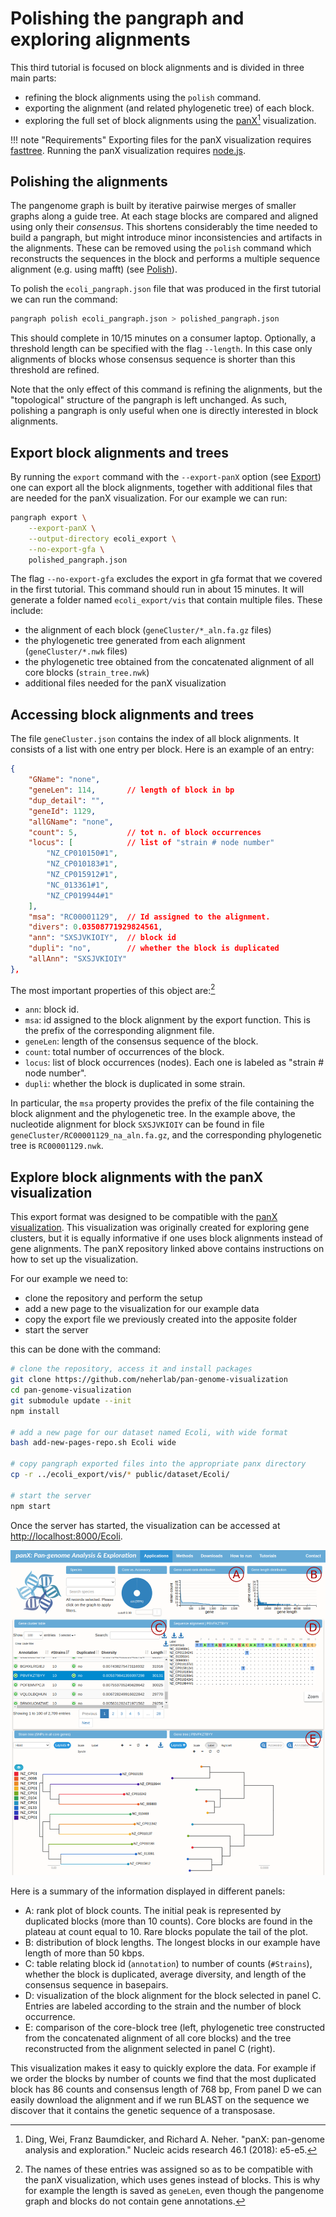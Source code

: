 # Polishing the pangraph and exploring alignments

This third tutorial is focused on block alignments and is divided in three main parts:
- refining the block alignments using the `polish` command.
- exporting the alignment (and related phylogenetic tree) of each block.
- exploring the full set of block alignments using the [panX](https://pangenome.org/)[^1] visualization.

[^1]: Ding, Wei, Franz Baumdicker, and Richard A. Neher. "panX: pan-genome analysis and exploration." Nucleic acids research 46.1 (2018): e5-e5.

!!! note "Requirements"
    Exporting files for the panX visualization requires [fasttree](http://www.microbesonline.org/fasttree). Running the panX visualization requires [node.js](https://nodejs.org/en/).

## Polishing the alignments

The pangenome graph is built by iterative pairwise merges of smaller graphs along a guide tree. At each stage blocks are compared and aligned using only their _consensus_. This shortens considerably the time needed to build a pangraph, but might introduce minor inconsistencies and artifacts in the alignments. These can be removed using the `polish` command which reconstructs the sequences in the block and performs a multiple sequence alignment (e.g. using mafft) (see [Polish](@ref)).

To polish the `ecoli_pangraph.json` file that was produced in the first tutorial we can run the command:

```bash
pangraph polish ecoli_pangraph.json > polished_pangraph.json
```

This should complete in 10/15 minutes on a consumer laptop. Optionally, a threshold length can be specified with the flag `--length`. In this case only alignments of blocks whose consensus sequence is shorter than this threshold are refined.

Note that the only effect of this command is refining the alignments, but the "topological" structure of the pangraph is left unchanged. As such, polishing a pangraph is only useful when one is directly interested in block alignments.

## Export block alignments and trees

By running the `export` command with the `--export-panX` option (see [Export](@ref)) one can export all the block alignments, together with additional files that are needed for the panX visualization. For our example we can run:

```bash
pangraph export \
    --export-panX \
    --output-directory ecoli_export \
    --no-export-gfa \
    polished_pangraph.json
```

The flag `--no-export-gfa` excludes the export in gfa format that we covered in the first tutorial. This command should run in about 15 minutes. It will generate a folder named `ecoli_export/vis` that contain multiple files. These include:
- the alignment of each block (`geneCluster/*_aln.fa.gz` files)
- the phylogenetic tree generated from each alignment (`geneCluster/*.nwk` files)
- the phylogenetic tree obtained from the concatenated alignment of all core blocks (`strain_tree.nwk`)
- additional files needed for the panX visualization


## Accessing block alignments and trees

The file `geneCluster.json` contains the index of all block alignments. It consists of a list with one entry per block. Here is an example of an entry:

```json
{
    "GName": "none",
    "geneLen": 114,       // length of block in bp
    "dup_detail": "",
    "geneId": 1129,
    "allGName": "none",
    "count": 5,           // tot n. of block occurrences
    "locus": [            // list of "strain # node number"
        "NZ_CP010150#1",
        "NZ_CP010183#1",
        "NZ_CP015912#1",
        "NC_013361#1",
        "NZ_CP019944#1"
    ],
    "msa": "RC00001129",  // Id assigned to the alignment.
    "divers": 0.03508771929824561,
    "ann": "SXSJVKIOIY",  // block id
    "dupli": "no",        // whether the block is duplicated
    "allAnn": "SXSJVKIOIY"
},
```

The most important properties of this object are:[^2]
- `ann`: block id.
- `msa`: id assigned to the block alignment by the export function. This is the prefix of the corresponding alignment file.
- `geneLen`: length of the consensus sequence of the block.
- `count`: total number of occurrences of the block.
- `locus`: list of block occurrences (nodes). Each one is labeled as "strain # node number".
- `dupli`: whether the block is duplicated in some strain.

[^2]: The names of these entries was assigned so as to be compatible with the panX visualization, which uses genes instead of blocks. This is why for example the length is saved as `geneLen`, even though the pangenome graph and blocks do not contain gene annotations.

In particular, the `msa` property provides the prefix of the file containing the block alignment and the phylogenetic tree. In the example above, the nucleotide alignment for block `SXSJVKIOIY` can be found in file `geneCluster/RC00001129_na_aln.fa.gz`, and the corresponding phylogenetic tree is `RC00001129.nwk`.


## Explore block alignments with the panX visualization

This export format was designed to be compatible with the [panX visualization](https://github.com/neherlab/pan-genome-visualization). This visualization was originally created for exploring gene clusters, but it is equally informative if one uses block alignments instead of gene alignments. The panX repository linked above contains instructions on how to set up the visualization.

For our example we need to:
- clone the repository and perform the setup
- add a new page to the visualization for our example data
- copy the export file we previously created into the apposite folder
- start the server

this can be done with the command:

```bash
# clone the repository, access it and install packages
git clone https://github.com/neherlab/pan-genome-visualization
cd pan-genome-visualization
git submodule update --init
npm install

# add a new page for our dataset named Ecoli, with wide format
bash add-new-pages-repo.sh Ecoli wide

# copy pangraph exported files into the appropriate panx directory
cp -r ../ecoli_export/vis/* public/dataset/Ecoli/

# start the server
npm start
```

Once the server has started, the visualization can be accessed at <http://localhost:8000/Ecoli>.

![img](../assets/panx_visualization.png)

Here is a summary of the information displayed in different panels:

- A: rank plot of block counts. The initial peak is represented by duplicated blocks (more than 10 counts). Core blocks are found in the plateau at count equal to 10. Rare blocks populate the tail of the plot.
- B: distribution of block lengths. The longest blocks in our example have length of more than 50 kbps.
- C: table relating block id (`annotation`) to number of counts (`#Strains`), whether the block is duplicated, average diversity, and length of the consensus sequence in basepairs.
- D: visualization of the block alignment for the block selected in panel C. Entries are labeled according to the strain and the number of block occurrence.
- E: comparison of the core-block tree (left, phylogenetic tree constructed from the concatenated alignment of all core blocks) and the tree reconstructed from the alignment selected in panel C (right).

This visualization makes it easy to quickly explore the data. For example if we order the blocks by number of counts we find that the most duplicated block has 86 counts and consensus length of 768 bp, From panel D we can easily download the alignment and if we run BLAST on the sequence we discover that it contains the genetic sequence of a transposase.